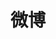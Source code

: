 ﻿---
id: 130
title: "微博"
weight: 130
version: "1.0.0"
updateTime: "2022-06-23T17:19:32"
debName: "http://113.24.212.22:8090/upload/file/weibo_1.0.0_loongarch64.deb"
debSize: "48.2 MB"
command: "weibo"
---
